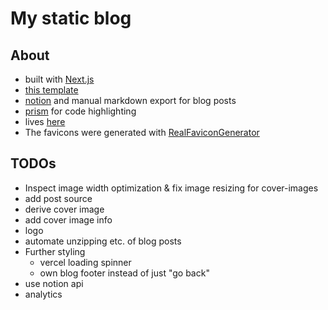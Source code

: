 # My static blog

## About

- built with [Next.js](https://nextjs.org/)
- [this template](https://github.com/vercel/next.js/tree/canary/examples/blog-starter)
- [notion](https://www.notion.so/) and manual markdown export
for blog posts
- [prism](https://prismjs.com/) for code highlighting
- lives [here](https://github.com/adriankast/nextjs-homepage)
- The favicons were generated with [RealFaviconGenerator](https://realfavicongenerator.net/)

## TODOs

- Inspect image width optimization & fix image resizing for cover-images
- add post source
- derive cover image
- add cover image info
- logo
- automate unzipping etc. of blog posts
- Further styling
  - vercel loading spinner
  - own blog footer instead of just "go back"
- use notion api
- analytics
